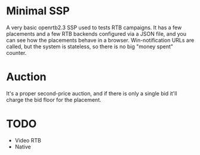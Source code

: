 # Minimal SSP

A very basic openrtb2.3 SSP used to tests RTB campaigns. It has a few placements
and a few RTB backends configured via a JSON file, and you can see how the
placements behave in a browser. Win-notification URLs are called, but the
system is stateless, so there is no big "money spent" counter.

# Auction

It's a proper second-price auction, and if there is only a single bid it'll
charge the bid floor for the placement.

# TODO

 - Video RTB
 - Native
